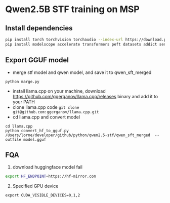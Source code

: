 # Qwen2.5B STF training on MSP

## Install dependencies
```bash
pip install torch torchvision torchaudio --index-url https://download.pytorch.org/whl/cpu
pip install modelscope accelerate transformers peft datasets addict sentencepiece
```

## Export GGUF model
* merge stf model and qwen model, and save it to qwen_sft_merged 
```
python marge.py
```
* install llama.cpp on your machine, download https://github.com/ggerganov/llama.cpp/releases binary and add it to your PATH
* clone llama.cpp code `git clone git@github.com:ggerganov/llama.cpp.git`
* cd llama.cpp and convert model 
```
cd llama.cpp
python convert_hf_to_gguf.py /Users/lorne/developer/github/python/qwen2.5-stf/qwen_sft_merged  --outfile model.gguf
```

## FQA
1. download huggingface model fail
```bash
export HF_ENDPOINT=https://hf-mirror.com
```

2. Specified GPU device 
```
export CUDA_VISIBLE_DEVICES=0,1,2
```